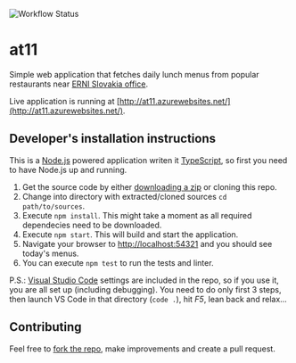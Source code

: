 ![Workflow Status](https://github.com/ERNICommunity/at11//actions/workflows/azure-webapps-node.yml/badge.svg)

at11
==========

Simple web application that fetches daily lunch menus from popular restaurants near [ERNI Slovakia office](http://erni.sk).

Live application is running at [http://at11.azurewebsites.net/](http://at11.azurewebsites.net/).


Developer's installation instructions
---

This is a [Node.js](http://nodejs.org) powered application writen it [TypeScript](https://www.typescriptlang.org), so first you need to have Node.js up and running.

1. Get the source code by either [downloading a zip](https://github.com/at11/at11/archive/master.zip) or cloning this repo.
1. Change into directory with extracted/cloned sources `cd path/to/sources`.
1. Execute `npm install`. This might take a moment as all required dependecies need to be downloaded.
1. Execute `npm start`. This will build and start the application.
1. Navigate your browser to [http://localhost:54321](http://localhost:54321) and you should see today's menus.
1. You can execute `npm test` to run the tests and linter.

P.S.: [Visual Studio Code](https://code.visualstudio.com/) settings are included in the repo, so if you use it, you are all set up (including debugging). You need to do only first 3 steps, then launch VS Code in that directory (`code .`), hit *F5*, lean back and relax...

Contributing
---
Feel free to [fork the repo](https://help.github.com/articles/fork-a-repo), make improvements and create a pull request.
